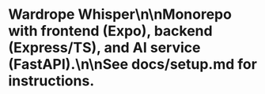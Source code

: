 # Wardrope Whisper\n\nMonorepo with frontend (Expo), backend (Express/TS), and AI service (FastAPI).\n\nSee docs/setup.md for instructions.
